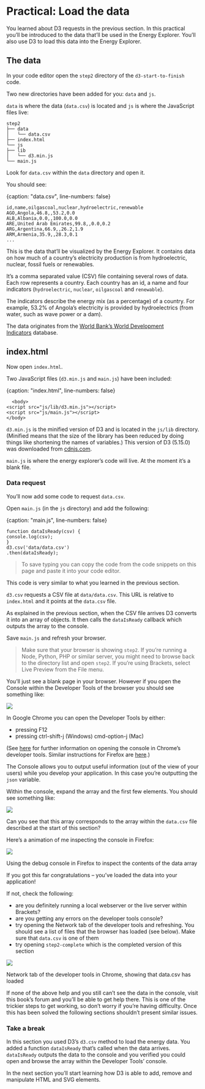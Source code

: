 # Practical: Load the data

You learned about D3 requests in the previous section. In this practical you’ll be introduced to the data that’ll be used in the Energy Explorer. You’ll also use D3 to load this data into the Energy Explorer.

## The data

In your code editor open the `step2` directory of the `d3-start-to-finish` code.

Two new directories have been added for you: `data` and `js`.

`data` is where the data (`data.csv`) is located and `js` is where the JavaScript files live:

```
step2
├── data
│   └── data.csv
├── index.html
└── js
├── lib
│   └── d3.min.js
└── main.js
```

Look for `data.csv` within the `data` directory and open it.

You should see:

{caption: "data.csv", line-numbers: false}
```
id,name,oilgascoal,nuclear,hydroelectric,renewable
AGO,Angola,46.8,,53.2,0.0
ALB,Albania,0.0,,100.0,0.0
ARE,United Arab Emirates,99.8,,0.0,0.2
ARG,Argentina,66.9,,26.2,1.9
ARM,Armenia,35.9,,28.3,0.1
...
```

This is the data that’ll be visualized by the Energy Explorer. It contains data on how much of a country’s electricity production is from hydroelectric, nuclear, fossil fuels or renewables.

It’s a comma separated value (CSV) file containing several rows of data. Each row represents a country. Each country has an id, a name and four indicators (`hydroelectric`, `nuclear`, `oilgascoal` and `renewable`).

The indicators describe the energy mix (as a percentage) of a country. For example, 53.2% of Angola’s electricity is provided by hydroelectrics (from water, such as wave power or a dam).

The data originates from the [World Bank’s World Development Indicators](http://datatopics.worldbank.org/world-development-indicators/) database.

## index.html

Now open `index.html`.

Two JavaScript files (`d3.min.js` and `main.js`) have been included:

{caption: "index.html", line-numbers: false}
```
  <body>
<script src="js/lib/d3.min.js"></script>
<script src="js/main.js"></script>
</body>
```

`d3.min.js` is the minified version of D3 and is located in the `js/lib` directory. (Minified means that the size of the library has been reduced by doing things like shortening the names of variables.) This version of D3 (5.15.0) was downloaded from [cdnjs.com](https://cdnjs.com/libraries/d3).

`main.js` is where the energy explorer’s code will live. At the moment it’s a blank file.

### Data request

You’ll now add some code to request `data.csv`.

Open `main.js` (in the `js` directory) and add the following:

{caption: "main.js", line-numbers: false}
```
function dataIsReady(csv) {
console.log(csv);
}
d3.csv('data/data.csv')
.then(dataIsReady);
```

> To save typing you can copy the code from the code snippets on this page and paste it into your code editor.

This code is very similar to what you learned in the previous section.

`d3.csv` requests a CSV file at `data/data.csv`. This URL is relative to `index.html` and it points at the `data.csv` file.

As explained in the previous section, when the CSV file arrives D3 converts it into an array of objects. It then calls the `dataIsReady` callback which outputs the array to the console.

Save `main.js` and refresh your browser.

> Make sure that your browser is showing `step2`. If you’re running a Node, Python, PHP or similar server, you might need to browse back to the directory list and open `step2`. If you’re using Brackets, select Live Preview from the File menu.

You’ll just see a blank page in your browser. However if you open the Console within the Developer Tools of the browser you should see something like:

![](https://learn.createwithdata.com/wp-content/uploads/2020/06/image-7.png)

In Google Chrome you can open the Developer Tools by either:

* pressing F12
* pressing ctrl-shift-j (Windows) cmd-option-j (Mac)

(See [here](https://developers.google.com/web/tools/chrome-devtools/open) for further information on opening the console in Chrome’s developer tools. Similar instructions for Firefox are [here](https://developer.mozilla.org/en-US/docs/Tools/Web_Console/Opening_the_Web_Console).)

The Console allows you to output useful information (out of the view of your users) while you develop your application. In this case you’re outputting the `json` variable.

Within the console, expand the array and the first few elements. You should see something like:

![](https://learn.createwithdata.com/wp-content/uploads/2021/04/image.png)

Can you see that this array corresponds to the array within the `data.csv` file described at the start of this section?

Here’s a animation of me inspecting the console in Firefox:

![](https://learn.createwithdata.com/wp-content/uploads/2021/04/Peek-2021-04-13-15-40.gif)

Using the debug console in Firefox to inspect the contents of the data array

If you got this far congratulations – you’ve loaded the data into your application!

If not, check the following:

* are you definitely running a local webserver or the live server within Brackets?
* are you getting any errors on the developer tools console?
* try opening the Network tab of the developer tools and refreshing. You should see a list of files that the browser has loaded (see below). Make sure that `data.csv` is one of them
* try opening `step2-complete` which is the completed version of this section

![](https://learn.createwithdata.com/wp-content/uploads/2021/02/image-1.png)

Network tab of the developer tools in Chrome, showing that data.csv has loaded

If none of the above help and you still can’t see the data in the console, visit this book’s forum and you’ll be able to get help there. This is one of the trickier steps to get working, so don’t worry if you’re having difficulty. Once this has been solved the following sections shouldn’t present similar issues.

### Take a break

In this section you used D3’s `d3.csv` method to load the energy data. You added a function `dataIsReady` that’s called when the data arrives. `dataIsReady` outputs the data to the console and you verified you could open and browse the array within the Developer Tools’ console.

In the next section you’ll start learning how D3 is able to add, remove and manipulate HTML and SVG elements.